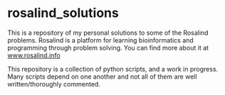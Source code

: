# rosalind_solutions

This is a repository of my personal solutions to some of the Rosalind problems.
Rosalind is a platform for learning bioinformatics and programming through problem solving. You can find more about it at www.rosalind.info

This repository is a collection of python scripts, and a work in progress. Many scripts depend on one another and not all of them are well written/thoroughly commented.
